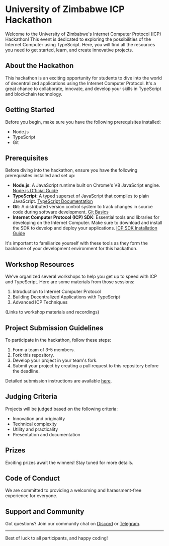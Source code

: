 # University of Zimbabwe ICP Hackathon

Welcome to the University of Zimbabwe's Internet Computer Protocol (ICP) Hackathon! This event is dedicated to exploring the possibilities of the Internet Computer using TypeScript. Here, you will find all the resources you need to get started, learn, and create innovative projects.

## About the Hackathon

This hackathon is an exciting opportunity for students to dive into the world of decentralized applications using the Internet Computer Protocol. It's a great chance to collaborate, innovate, and develop your skills in TypeScript and blockchain technology.

## Getting Started

Before you begin, make sure you have the following prerequisites installed:

- Node.js
- TypeScript
- Git

## Prerequisites

Before diving into the hackathon, ensure you have the following prerequisites installed and set up:

- **Node.js**: A JavaScript runtime built on Chrome's V8 JavaScript engine. [Node.js Official Guide](https://nodejs.org/en/docs/)
- **TypeScript**: A typed superset of JavaScript that compiles to plain JavaScript. [TypeScript Documentation](https://www.typescriptlang.org/docs/)
- **Git**: A distributed version control system to track changes in source code during software development. [Git Basics](https://git-scm.com/book/en/v2/Getting-Started-Git-Basics)
- **Internet Computer Protocol (ICP) SDK**: Essential tools and libraries for developing on the Internet Computer. Make sure to download and install the SDK to develop and deploy your applications. [ICP SDK Installation Guide](https://sdk.dfinity.org/docs/developers-guide/install-upgrade-remove.html)

It's important to familiarize yourself with these tools as they form the backbone of your development environment for this hackathon.


## Workshop Resources

We've organized several workshops to help you get up to speed with ICP and TypeScript. Here are some materials from those sessions:

1. Introduction to Internet Computer Protocol
2. Building Decentralized Applications with TypeScript
3. Advanced ICP Techniques

(Links to workshop materials and recordings)

## Project Submission Guidelines

To participate in the hackathon, follow these steps:

1. Form a team of 3-5 members.
2. Fork this repository.
3. Develop your project in your team's fork.
4. Submit your project by creating a pull request to this repository before the deadline.

Detailed submission instructions are available [here](#).

## Judging Criteria

Projects will be judged based on the following criteria:

- Innovation and originality
- Technical complexity
- Utility and practicality
- Presentation and documentation

## Prizes

Exciting prizes await the winners! Stay tuned for more details.

## Code of Conduct

We are committed to providing a welcoming and harassment-free experience for everyone.

## Support and Community

Got questions? Join our community chat on [Discord](https://discord.com/invite/WtPzY28q) or [Telegram](https://t.me/+yGSEEcANCkQ3MTY8).

---

Best of luck to all participants, and happy coding!
